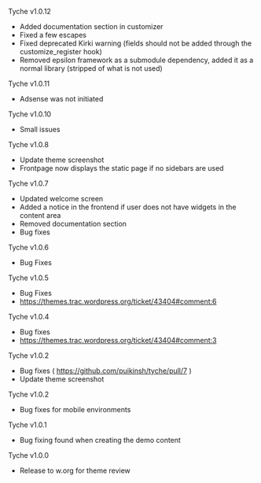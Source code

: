 Tyche v1.0.12
- Added documentation section in customizer
- Fixed a few escapes
- Fixed deprecated Kirki warning (fields should not be added through the customize_register hook)
- Removed epsilon framework as a submodule dependency, added it as a normal library (stripped of what is not used)

Tyche v1.0.11
- Adsense was not initiated

Tyche v1.0.10
- Small issues

Tyche v1.0.8
- Update theme screenshot
- Frontpage now displays the static page if no sidebars are used

Tyche v1.0.7
- Updated welcome screen
- Added a notice in the frontend if user does not have widgets in the content area
- Removed documentation section
- Bug fixes

Tyche v1.0.6
- Bug Fixes

Tyche v1.0.5
- Bug Fixes
- https://themes.trac.wordpress.org/ticket/43404#comment:6

Tyche v1.0.4
- Bug fixes
- https://themes.trac.wordpress.org/ticket/43404#comment:3

Tyche v1.0.2
- Bug fixes ( https://github.com/puikinsh/tyche/pull/7 )
- Update theme screenshot

Tyche v1.0.2
- Bug fixes for mobile environments

Tyche v1.0.1
- Bug fixing found when creating the demo content

Tyche v1.0.0 
- Release to w.org for theme review

